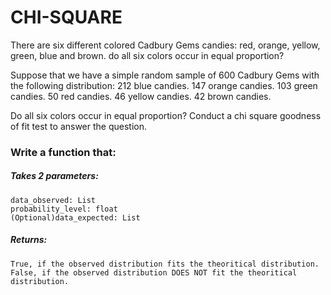 # CHI-SQUARE

There are six different colored Cadbury Gems candies: red, orange, yellow, green, blue and brown.  do all six colors occur in equal proportion? 

Suppose that we have a simple random sample of 600 Cadbury Gems with the following distribution:
212 blue candies.
147 orange candies.
103 green candies.
50 red candies.
46 yellow candies.
42 brown candies.

Do all six colors occur in equal proportion? 
Conduct a chi square goodness of fit test to answer the question.

### Write a function that:

##### Takes 2 parameters:
    data_observed: List
    probability_level: float
    (Optional)data_expected: List

##### Returns: 
    True, if the observed distribution fits the theoritical distribution.
    False, if the observed distribution DOES NOT fit the theoritical distribution.